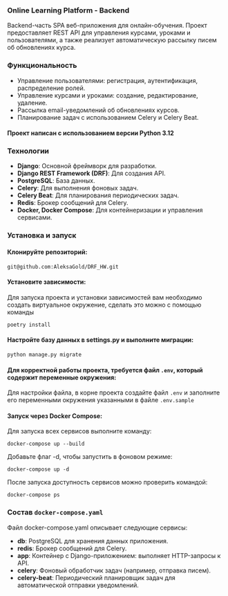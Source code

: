 
### Online Learning Platform - Backend
Backend-часть SPA веб-приложения для онлайн-обучения. Проект предоставляет REST API для управления курсами, уроками и пользователями, а также реализует автоматическую рассылку писем об обновлениях курса.

### Функциональность
- Управление пользователями: регистрация, аутентификация, распределение ролей.
- Управление курсами и уроками: создание, редактирование, удаление.
- Рассылка email-уведомлений об обновлениях курсов.
- Планирование задач с использованием Celery и Celery Beat.

#### Проект написан с испoльзованием версии **Python 3.12**


### Технологии

- **Django**: Основной фреймворк для разработки.
- **Django REST Framework (DRF)**: Для создания API.
- **PostgreSQL**: База данных.
- **Celery**: Для выполнения фоновых задач.
- **Celery Beat**: Для планирования периодических задач.
- **Redis**: Брокер сообщений для Celery.
- **Docker, Docker Compose**: Для контейнеризации и управления сервисами.

### Установка и запуск

#### Клонируйте репозиторий:
```
git@github.com:AleksaGold/DRF_HW.git
```
#### Установите зависимости:
Для запуска проекта и установки зависимостей вам необходимо создать виртуальное окружение, сделать это можно с помощью команды
```
poetry install
```
#### Настройте базу данных в settings.py и выполните миграции:
```
python manage.py migrate
```

#### Для корректной работы проекта, требуется файл `.env`, который содержит переменные окружения:
Для настройки файла, в корне проекта создайте файл `.env` и заполните его переменными окружения указанными в файле `.env.sample`

#### Запуск через Docker Compose:
Для запуска всех сервисов выполните команду:
```
docker-compose up --build
```
Добавьте флаг -d, чтобы запустить в фоновом режиме:
```
docker-compose up -d
```
После запуска доступность сервисов можно проверить командой:
```
docker-compose ps
```
### Состав `docker-compose.yaml`
Файл docker-compose.yaml описывает следующие сервисы:
- **db**: PostgreSQL для хранения данных приложения.
- **redis**: Брокер сообщений для Celery.
- **app**: Контейнер с Django-приложением: выполняет HTTP-запросы к API.
- **celery**: Фоновый обработчик задач (например, отправка писем).
- **celery-beat**: Периодический планировщик задач для автоматической отправки уведомлений.
